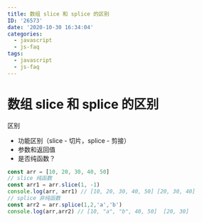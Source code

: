 ```yaml
---
title: 数组 slice 和 splice 的区别
ID: '26573'
date: '2020-10-30 16:34:04'
categories:
  - javascript
  - js-faq
tags:
  - javascript
  - js-faq
---
```


# 数组 slice 和 splice 的区别

区别

- 功能区别（slice - 切片，splice - 剪接）
- 参数和返回值
- 是否纯函数？

``` js 
const arr = [10, 20, 30, 40, 50]
// slice 纯函数
const arr1 = arr.slice(1, -1)
console.log(arr, arr1) // [10, 20, 30, 40, 50] [20, 30, 40]
// splice 非纯函数
const arr2 = arr.splice(1,2,'a','b')
console.log(arr,arr2) // [10, "a", "b", 40, 50]  [20, 30]
```
 
 
 
 
 
 
 
 
 
 
 
 
 
 
 
 
 
 
 
 
 
 
